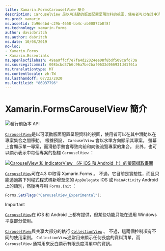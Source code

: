```yaml
---
title: Xamarin.FormsCarouselView 簡介
description: CarouselView 是以可滾動的版面配置呈現資料的視圖，使用者可以在其中滑動以移動專案集合。
ms.prod: xamarin
ms.assetid: 2a96e4bd-c29b-4658-bb4c-ab00872b0f8f
ms.technology: xamarin-forms
author: davidbritch
ms.author: dabritch
ms.date: 10/08/2019
no-loc:
- Xamarin.Forms
- Xamarin.Essentials
ms.openlocfilehash: 49aa0ffcf7e7fa4d22024ee08f8bdf509cafd73a
ms.sourcegitcommit: 008bcbd37b6c96a7be2baf0633d066931d41f61a
ms.translationtype: MT
ms.contentlocale: zh-TW
ms.lasthandoff: 07/22/2020
ms.locfileid: "86937796"
---
```

# <a name="xamarinforms-carouselview-introduction"></a>Xamarin.FormsCarouselView 簡介

![發行前版本 API](~/media/shared/preview.png "此 API 目前是發行前版本")

[`CarouselView`](xref:Xamarin.Forms.CarouselView)是以可滾動版面配置呈現資料的視圖，使用者可以在其中滑動以在專案集合之間移動。 根據預設， `CarouselView` 會以水準方向顯示其專案。 螢幕上會顯示單一專案，而滑動手勢會導致向前和向後流覽專案的集合。 此外，也可以顯示表示中每個專案的指標 `CarouselView` ：

[![CarouselView 和 IndicatorView （在 iOS 和 Android 上）的螢幕擷取畫面](populate-data-images/indicators.png "IndicatorView 圓形")](populate-data-images/indicators-large.png#lightbox "IndicatorView 圓形")

[`CarouselView`](xref:Xamarin.Forms.CarouselView)可在4.3 中取得 Xamarin.Forms 。 不過，它目前是實驗性，而且只能透過將下列程式程式碼新增至您的 `AppDelegate` iOS 或 `MainActivity` Android 上的類別，然後再呼叫 `Forms.Init` ：

```csharp
Forms.SetFlags("CarouselView_Experimental");
```

> [!IMPORTANT]
> [`CarouselView`](xref:Xamarin.Forms.CarouselView)在 iOS 和 Android 上都有提供，但某些功能只能在通用 Windows 平臺部分使用。

[`CarouselView`](xref:Xamarin.Forms.CarouselView)與共享大部分的執行 [`CollectionView`](xref:Xamarin.Forms.CollectionView) 。 不過，這兩個控制項有不同的使用案例。 `CollectionView`通常用來顯示任何長度的資料清單，而 `CarouselView` 通常用來反白顯示有限長度清單中的資訊。

